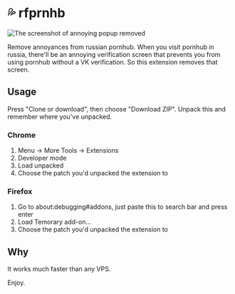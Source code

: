 # 💦 rfprnhb

![The screenshot of annoying popup removed 
](https://cdn.jsdelivr.net/gh/uyouthe/rfprnhb/cover.jpg)

Remove annoyances from russian pornhub. When you visit pornhub in russia, there'll be an annoying verification screen that prevents you from using pornhub without a VK verification. So this extension removes that screen.

## Usage

Press "Clone or download", then choose "Download ZIP". Unpack this and remember where you've unpacked.

### Chrome

1. Menu -> More Tools -> Extensions
2. Developer mode
3. Load unpacked
4. Choose the patch you'd unpacked the extension to

### Firefox 
1. Go to about:debugging#addons, just paste this to search bar and press enter
2. Load Temorary add-on...
3. Choose the patch you'd unpacked the extension to

## Why
It works much faster than any VPS.

Enjoy.
